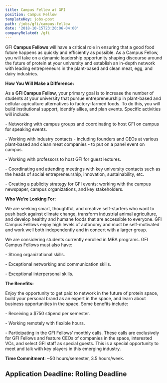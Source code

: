 ```yaml
---
title: Campus Fellow at GFI
position: Campus Fellow
templateKey: jobs-post
path: /jobs/gfi/campus-fellow
date: '2018-10-15T23:20:06-04:00'
companyRelated: /gfi
---
```

GFI **Campus Fellows** will have a critical role in ensuring that a good food future happens as quickly and efficiently as possible. As a Campus Fellow, you will take on a dynamic leadership opportunity shaping discourse around the future of protein at your university and establish an in-depth network with leading entrepreneurs in the plant-based and clean meat, egg, and dairy industries.

**How You Will Make a Difference:**

As a **GFI Campus Fellow**, your primary goal is to increase the number of students at your university that pursue entrepreneurship in plant-based and cellular agriculture alternatives to factory-farmed foods. To do this, you will build institutional support, identify allies, and plan events. Specific activities will include:

\- Networking with campus groups and coordinating to host GFI on campus for speaking events.

\- Working with industry contacts - including founders and CEOs at various plant-based and clean meat companies - to put on a panel event on campus.

\- Working with professors to host GFI for guest lectures.

\- Coordinating and attending meetings with key university contacts such as the heads of social entrepreneurship, innovation, sustainability, etc.   

\- Creating a publicity strategy for GFI events: working with the campus newspaper, campus organizations, and key stakeholders.



**Who We’re Looking For:**

We are seeking smart, thoughtful, and creative self-starters who want to push back against climate change, transform industrial animal agriculture, and develop healthy and humane foods that are accessible to everyone. GFI Campus Fellows enjoy high levels of autonomy and must be self-motivated and work well both independently and in concert with a larger group.

We are considering students currently enrolled in MBA programs. GFI Campus Fellows must also have:

\- Strong organizational skills.

\- Exceptional networking and communication skills.

\- Exceptional interpersonal skills.



**The Benefits:**

Enjoy the opportunity to get paid to network in the future of protein space, build your personal brand as an expert in the space, and learn about business opportunities in the space. Some benefits include:

\- Receiving a $750 stipend per semester.

\- Working remotely with flexible hours.

\- Participating in the GFI Fellows’ monthly calls. These calls are exclusively for GFI Fellows and feature CEOs of companies in the space, interested VCs, and select GFI staff as special guests. This is a special opportunity to meet and talk with key players in this emerging industry.

**Time Commitment**: ~50 hours/semester, 3.5 hours/week.

## Application Deadline: Rolling Deadline
